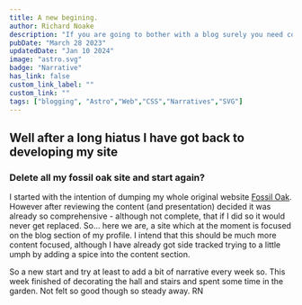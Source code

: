 ```yaml
---
title: A new begining.
author: Richard Noake
description: "If you are going to bother with a blog surely you need content!"
pubDate: "March 28 2023"
updatedDate: "Jan 10 2024"
image: "astro.svg"
badge: "Narrative"
has_link: false
custom_link_label: ""
custom_link: ""
tags: ["blogging", "Astro","Web","CSS","Narratives","SVG"]
---
```


## Well after a long hiatus I have got back to developing my site

### Delete all my fossil oak site and start again?

I started with the intention of dumping my whole original website [Fossil Oak](https://fossiloak.co.uk/). However after reviewing the content (and presentation) decided it was already so comprehensive - although not complete, that if I did so it would never get replaced. So... here we are, a site which at the moment is focused on the blog section of my profile. I intend that this should be much more content focused, although I have already got side tracked trying to a little umph by adding a spice into the content section.

So a new start and try at least to add a bit of narrative every week so. This week finished of decorating the hall and stairs and spent some time in the garden. Not felt so good though so steady away.
RN

